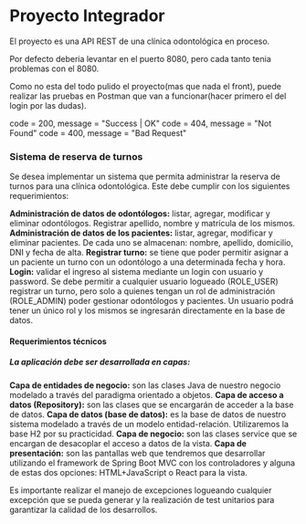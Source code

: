 
# **Proyecto Integrador**

El proyecto es una API REST de una clínica odontológica en proceso.

Por defecto deberia levantar en el puerto 8080, pero cada tanto tenia problemas con el 8080. 

Como no esta del todo pulido el proyecto(mas que nada el front), puede 
realizar las pruebas en Postman que van a funcionar(hacer primero el del 
login por las dudas).


code = 200, message = "Success | OK"
code = 404, message = "Not Found"
code = 400, message = "Bad Request"


### **Sistema de reserva de turnos**


Se desea implementar un sistema que permita administrar la reserva de turnos para una clínica odontológica. Este debe cumplir con los siguientes requerimientos:


**Administración de datos de odontólogos:** listar, agregar, modificar y eliminar odontólogos. Registrar apellido, nombre y matrícula de los mismos.
**Administración de datos de los pacientes:** listar, agregar, modificar y eliminar pacientes. De cada uno se almacenan: nombre, apellido, domicilio, DNI y fecha de alta.
**Registrar turno:** se tiene que poder permitir asignar a un paciente un turno con un odontólogo a una determinada fecha y hora.
**Login:** validar el ingreso al sistema mediante un login con usuario y password. Se debe permitir a cualquier usuario logueado (ROLE_USER) registrar un turno, pero solo a quienes tengan un rol de administración (ROLE_ADMIN) poder gestionar odontólogos y pacientes. Un usuario podrá tener un único rol y los mismos se ingresarán directamente en la base de datos.




#### **Requerimientos técnicos**

##### **La aplicación debe ser desarrollada en capas:**

**Capa de entidades de negocio:** son las clases Java de nuestro negocio modelado a través del paradigma orientado a objetos.
**Capa de acceso a datos (Repository):** son las clases que se encargarán de acceder a la base de datos.
**Capa de datos (base de datos):** es la base de datos de nuestro sistema modelado a través de un modelo entidad-relación. Utilizaremos la base H2 por su practicidad.
**Capa de negocio:** son las clases service que se encargan de desacoplar el acceso a datos de la vista.
**Capa de presentación:** son las pantallas web que tendremos que desarrollar utilizando el framework de Spring Boot MVC con los controladores y alguna de estas dos opciones: HTML+JavaScript o React para la vista.

Es importante realizar el manejo de excepciones logueando cualquier excepción que se pueda generar y la realización de test unitarios para garantizar la calidad de los desarrollos.

